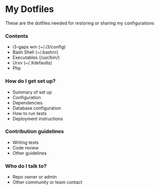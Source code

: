 # My Dotfiles #

These are the dotfiles needed for restoring or sharing my configurations

### Contents ###

* i3-gaps wm (~/.i3/config)
* Bash Shell (~/.bashrc)
* Executables (/usr/bin/)
* Urxv (~/.Xdefaults)
* Php 

### How do I get set up? ###

* Summary of set up
* Configuration
* Dependencies
* Database configuration
* How to run tests
* Deployment instructions

### Contribution guidelines ###

* Writing tests
* Code review
* Other guidelines

### Who do I talk to? ###

* Repo owner or admin
* Other community or team contact